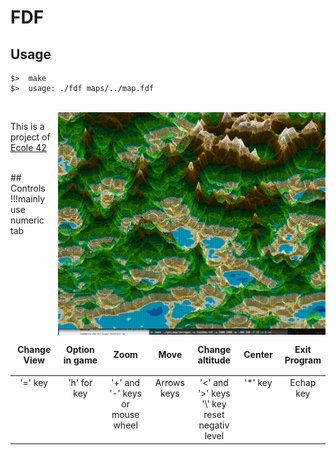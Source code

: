 # FDF
## Usage
	$>  make
	$>  usage: ./fdf maps/../map.fdf

<br />
<img align="right" z_index=1000 src="https://github.com/DevRaph/Infographie/blob/master/fdf/screenshots/Screen%20Shot%202015-01-02%20at%2019.35.20.png?raw=true" width="85%" />

This is a project of [Ecole 42](http://www.42.fr)

<br />
## Controls
!!!mainly use numeric tab

<table widht="100%">
<thead>
<tr>
<td widht ="14%" height="60px" align="center" cellpadding="0">
<strong>Change View</strong>
</td>
<td widht ="14%" height="60px" align="center" cellpadding="0">
<strong>Option in game</strong>
</td>
<td widht ="14%" align="center" cellpadding="0">
<strong>Zoom</strong>
</td>
<td width="14%" align="center" cellpadding="0">
<strong>Move</strong>
</td>
<td width="14%" align="center" cellpadding="0">
<strong size="5">Change altitude<strong></ins>
</td>
<td width="14%" align="center" cellpadding="0">
<strong size="5">Center<strong></ins>
</td>
<td width="14%" align="center" cellpadding="0">
<strong>Exit Program</strong>
</td>
</tr>
</thead>
<tbody>
<tr>
<td valign="top" align="center">'=' key</td>
<td valign="top" align="center">'h' for key</td>
<td valign="top" align="center">'+' and '-' keys<br>or mouse wheel</td>
<td valign="top" align="center">Arrows keys</td>
<td valign="top" align="center">'<' and '>' keys<br>'\' key reset negativ level</td>
<td valign="top" align="center">'*' key</td>
<td valign="top" align="center">Echap key</td>
</tr>
</table>
</tbody>

